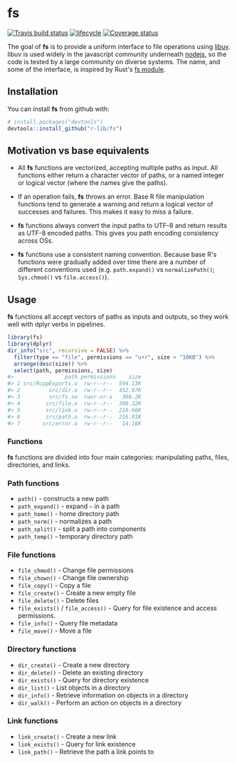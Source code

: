
<!-- README.md is generated from README.Rmd. Please edit that file -->
fs
==

[![Travis build status](https://travis-ci.org/r-lib/fs.svg?branch=master)](https://travis-ci.org/r-lib/fs) [![lifecycle](https://img.shields.io/badge/lifecycle-experimental-orange.svg)](https://img.shields.io/badge/lifecycle-experimental-orange.svg) [![Coverage status](https://codecov.io/gh/r-lib/fs/branch/master/graph/badge.svg)](https://codecov.io/github/r-lib/fs?branch=master)

The goal of **fs** is to provide a uniform interface to file operations using [libuv](http://docs.libuv.org/en/v1.x/fs.html). libuv is used widely in the javascript community underneath [nodejs](https://nodejs.org), so the code is tested by a large community on diverse systems. The name, and some of the interface, is inspired by Rust's [fs module](https://doc.rust-lang.org/std/fs/index.html).

Installation
------------

You can install **fs** from github with:

``` r
# install.packages("devtools")
devtools::install_github("r-lib/fs")
```

Motivation vs base equivalents
------------------------------

-   All **fs** functions are vectorized, accepting multiple paths as input. All functions either return a character vector of paths, or a named integer or logical vector (where the names give the paths).

-   If an operation fails, **fs** throws an error. Base R file manipulation functions tend to generate a warning and return a logical vector of successes and failures. This makes it easy to miss a failure.

-   **fs** functions always convert the input paths to UTF-8 and return results as UTF-8 encoded paths. This gives you path encoding consistency across OSs.

-   **fs** functions use a consistent naming convention. Because base R's functions were gradually added over time there are a number of different conventions used (e.g. `path.expand()` vs `normalizePath()`; `Sys.chmod()` vs `file.access()`).

Usage
-----

**fs** functions all accept vectors of paths as inputs and outputs, so they work well with dplyr verbs in pipelines.

``` r
library(fs)
library(dplyr)
dir_info("src", recursive = FALSE) %>%
  filter(type == "file", permissions == "u+r", size > "10KB") %>%
  arrange(desc(size)) %>%
  select(path, permissions, size)
#>                path permissions    size
#> 1 src/RcppExports.o  rw-r--r--  594.13K
#> 2         src/dir.o  rw-r--r--  452.67K
#> 3         src/fs.so  rwxr-xr-x   360.2K
#> 4        src/file.o  rw-r--r--  300.32K
#> 5        src/link.o  rw-r--r--  219.66K
#> 6        src/path.o  rw-r--r--  216.91K
#> 7       src/error.o  rw-r--r--   14.16K
```

### Functions

**fs** functions are divided into four main categories: manipulating paths, files, directories, and links.

### Path functions

-   `path()` - constructs a new path
-   `path_expand()` - expand `~` in a path
-   `path_home()` - home directory path
-   `path_norm()` - normalizes a path
-   `path_split()` - split a path into components
-   `path_temp()` - temporary directory path

### File functions

-   `file_chmod()` - Change file permissions
-   `file_chown()` - Change file ownership
-   `file_copy()` - Copy a file
-   `file_create()` - Create a new empty file
-   `file_delete()` - Delete files
-   `file_exists()` / `file_access()` - Query for file existence and access permissions.
-   `file_info()` - Query file metadata
-   `file_move()` - Move a file

### Directory functions

-   `dir_create()` - Create a new directory
-   `dir_delete()` - Delete an existing directory
-   `dir_exists()` - Query for directory existence
-   `dir_list()` - List objects in a directory
-   `dir_info()` - Retrieve information on objects in a directory
-   `dir_walk()` - Perform an action on objects in a directory

### Link functions

-   `link_create()` - Create a new link
-   `link_exists()` - Query for link existence
-   `link_path()` - Retrieve the path a link points to
